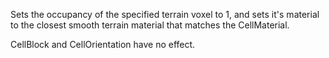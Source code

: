 Sets the occupancy of the specified terrain voxel to 1, and sets it's
material to the closest smooth terrain material that matches the
CellMaterial.

CellBlock and CellOrientation have no effect.